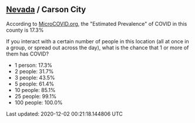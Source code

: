 
## [Nevada](/united-states/nevada) / Carson City

According to [MicroCOVID.org](http://microcovid.org),
the "Estimated Prevalence" of COVID in this county is 17.3%

If you interact with a certain number of people in this location
(all at once in a group, or spread out across the day), what is the chance that
1 or more of them has COVID?

- 1 person: 17.3%
- 2 people: 31.7%
- 3 people: 43.5%
- 5 people: 61.4%
- 10 people: 85.1%
- 25 people: 99.1%
- 100 people: 100.0%

Last updated: 2020-12-02 00:21:18.144806 UTC
